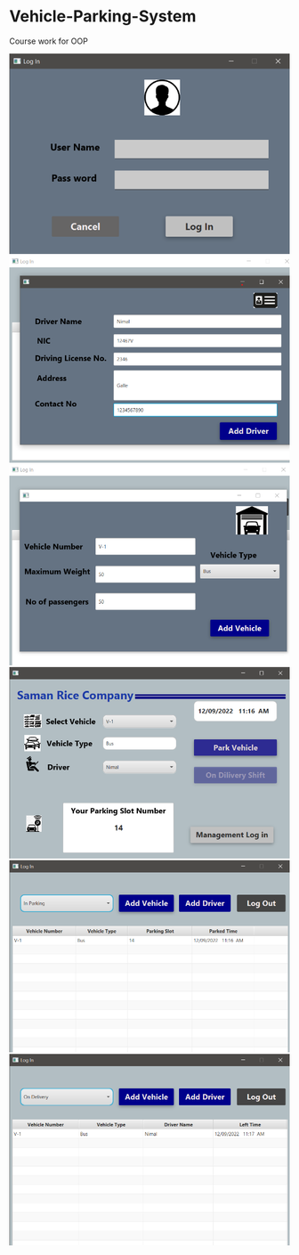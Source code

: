 

# Vehicle-Parking-System
Course work for OOP

<img src="src/assets/Log.png">
<img src="src/assets/d.png">
<img src="src/assets/v.png">
<img src="src/assets/home.png">
<img src="src/assets/vtable.png">
<img src="src/assets/dtable.png">

